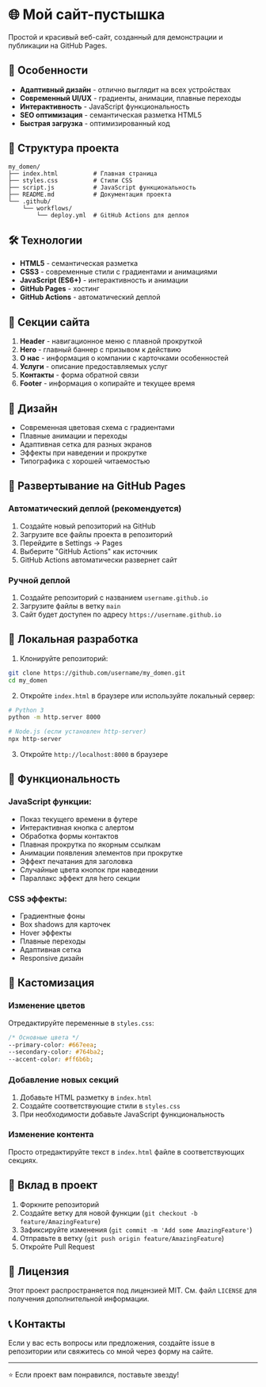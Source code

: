 # 🌐 Мой сайт-пустышка

Простой и красивый веб-сайт, созданный для демонстрации и публикации на GitHub Pages.

## 🚀 Особенности

- **Адаптивный дизайн** - отлично выглядит на всех устройствах
- **Современный UI/UX** - градиенты, анимации, плавные переходы
- **Интерактивность** - JavaScript функциональность
- **SEO оптимизация** - семантическая разметка HTML5
- **Быстрая загрузка** - оптимизированный код

## 📁 Структура проекта

```
my_domen/
├── index.html          # Главная страница
├── styles.css          # Стили CSS
├── script.js           # JavaScript функциональность
├── README.md           # Документация проекта
└── .github/
    └── workflows/
        └── deploy.yml  # GitHub Actions для деплоя
```

## 🛠 Технологии

- **HTML5** - семантическая разметка
- **CSS3** - современные стили с градиентами и анимациями
- **JavaScript (ES6+)** - интерактивность и анимации
- **GitHub Pages** - хостинг
- **GitHub Actions** - автоматический деплой

## 📱 Секции сайта

1. **Header** - навигационное меню с плавной прокруткой
2. **Hero** - главный баннер с призывом к действию
3. **О нас** - информация о компании с карточками особенностей
4. **Услуги** - описание предоставляемых услуг
5. **Контакты** - форма обратной связи
6. **Footer** - информация о копирайте и текущее время

## 🎨 Дизайн

- Современная цветовая схема с градиентами
- Плавные анимации и переходы
- Адаптивная сетка для разных экранов
- Эффекты при наведении и прокрутке
- Типографика с хорошей читаемостью

## 🚀 Развертывание на GitHub Pages

### Автоматический деплой (рекомендуется)

1. Создайте новый репозиторий на GitHub
2. Загрузите все файлы проекта в репозиторий
3. Перейдите в Settings → Pages
4. Выберите "GitHub Actions" как источник
5. GitHub Actions автоматически развернет сайт

### Ручной деплой

1. Создайте репозиторий с названием `username.github.io`
2. Загрузите файлы в ветку `main`
3. Сайт будет доступен по адресу `https://username.github.io`

## 🔧 Локальная разработка

1. Клонируйте репозиторий:
```bash
git clone https://github.com/username/my_domen.git
cd my_domen
```

2. Откройте `index.html` в браузере или используйте локальный сервер:
```bash
# Python 3
python -m http.server 8000

# Node.js (если установлен http-server)
npx http-server
```

3. Откройте `http://localhost:8000` в браузере

## 🎯 Функциональность

### JavaScript функции:
- Показ текущего времени в футере
- Интерактивная кнопка с алертом
- Обработка формы контактов
- Плавная прокрутка по якорным ссылкам
- Анимации появления элементов при прокрутке
- Эффект печатания для заголовка
- Случайные цвета кнопок при наведении
- Параллакс эффект для hero секции

### CSS эффекты:
- Градиентные фоны
- Box shadows для карточек
- Hover эффекты
- Плавные переходы
- Адаптивная сетка
- Responsive дизайн

## 📝 Кастомизация

### Изменение цветов
Отредактируйте переменные в `styles.css`:
```css
/* Основные цвета */
--primary-color: #667eea;
--secondary-color: #764ba2;
--accent-color: #ff6b6b;
```

### Добавление новых секций
1. Добавьте HTML разметку в `index.html`
2. Создайте соответствующие стили в `styles.css`
3. При необходимости добавьте JavaScript функциональность

### Изменение контента
Просто отредактируйте текст в `index.html` файле в соответствующих секциях.

## 🤝 Вклад в проект

1. Форкните репозиторий
2. Создайте ветку для новой функции (`git checkout -b feature/AmazingFeature`)
3. Зафиксируйте изменения (`git commit -m 'Add some AmazingFeature'`)
4. Отправьте в ветку (`git push origin feature/AmazingFeature`)
5. Откройте Pull Request

## 📄 Лицензия

Этот проект распространяется под лицензией MIT. См. файл `LICENSE` для получения дополнительной информации.

## 📞 Контакты

Если у вас есть вопросы или предложения, создайте issue в репозитории или свяжитесь со мной через форму на сайте.

---

⭐ Если проект вам понравился, поставьте звезду!
